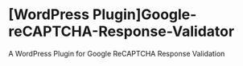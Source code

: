 # [WordPress Plugin]Google-reCAPTCHA-Response-Validator
A WordPress Plugin for Google ReCAPTCHA Response Validation

